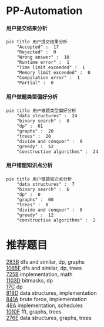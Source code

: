 # PP-Automation

<!-- tabs:start -->



#### **用户提交结果分析**

```mermaid
pie title 用户提交结果分析
    "Accepted" :  17
    "Rejected" :  0
    "Wrong answer" :  10
    "Runtime error" :  1
    "Time limit exceeded" :  1
    "Memory limit exceeded" :  0
    "Compilation error" :  1
    "Partial" :  0
```

#### **用户做题类型偏好分析**

```mermaid
pie title 用户做题类型偏好分析
    "data structures" :  24
    "binary search" :  0
    "dp" :  61
    "graphs" :  20
    "trees" :  20
    "divide and conquer" :  9
    "greedy" :  52
    "constructive algorithms" :  24
```
#### **用户错题知识点分析**

```mermaid
pie title 用户错题知识点分析
    "data structures" :  7
    "binary search" :  6
    "dp" :  0
    "graphs" :  00
    "trees" :  0
    "divide and conquer" :  0
    "greedy" :  12
    "constructive algorithms" :  2
```



<!-- tabs:end -->
# 推荐题目
[283B](https://codeforces.com/contest/283/problem/B)		dfs and similar,
                        dp,
                        graphs		  
[1065F](https://codeforces.com/contest/1065/problem/F)		dfs and similar,
                        dp,
                        trees		  
[725B](https://codeforces.com/contest/725/problem/B)		implementation,
                        math		  
[1103D](https://codeforces.com/contest/1103/problem/D)		bitmasks,
                        dp		  
[17C](https://codeforces.com/contest/17/problem/C)		dp		  
[818D](https://codeforces.com/contest/818/problem/D)		data structures,
                        implementation		  
[841A](https://codeforces.com/contest/841/problem/A)		brute force,
                        implementation		  
[48A](https://codeforces.com/contest/48/problem/A)		implementation,
                        schedules		  
[1010F](https://codeforces.com/contest/1010/problem/F)		fft,
                        graphs,
                        trees		  
[276E](https://codeforces.com/contest/276/problem/E)		data structures,
                        graphs,
                        trees		  
